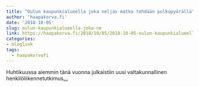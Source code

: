 ```yaml
---
title: "Oulun kaupunkialueella joka neljäs matka tehdään polkupyörällä"
author: 'haapakorva.fi'
date: '2018-10-05'
slug: oulun-kaupunkialueella-joka-ne
link: https://haapakorva.fi/2018/10/05/2018-10-05-oulun-kaupunkialueella-joka-nelj%C3%A4s-matka-tehd%C3%A4%C3%A4n-polkupy%C3%B6r%C3%A4ll%C3%A4/
categories:
- bloglink
tags:
  - haapakorvafi
---
```


Huhtikuussa aiemmin tänä vuonna julkaistiin uusi valtakunnallinen henkilöliikennetutkimus[... <i class="fas fa-external-link-alt"></i>](https://haapakorva.fi/2018/10/05/2018-10-05-oulun-kaupunkialueella-joka-nelj%C3%A4s-matka-tehd%C3%A4%C3%A4n-polkupy%C3%B6r%C3%A4ll%C3%A4/)

